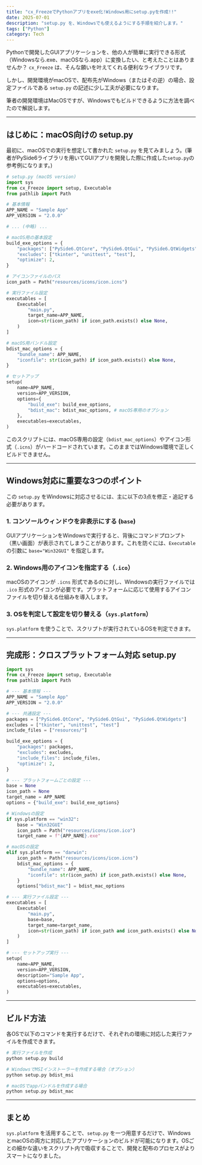 ```yaml
---
title: "cx_FreezeでPythonアプリをexe化!Windows用にsetup.pyを作成!!"
date: 2025-07-01
description: "setup.py を、Windowsでも使えるようにする手順を紹介します。"
tags: ["Python"]
category: Tech
---
```


Pythonで開発したGUIアプリケーションを、他の人が簡単に実行できる形式（Windowsなら.exe、macOSなら.app）に変換したい、と考えたことはありませんか？ `cx_Freeze` は、そんな願いを叶えてくれる便利なライブラリです。

しかし、開発環境がmacOSで、配布先がWindows（またはその逆）の場合、設定ファイルである `setup.py` の記述に少し工夫が必要になります。

筆者の開発環境はMacOSですが、Windowsでもビルドできるように方法を調べたので解説します。

---

## はじめに：macOS向けの setup.py

最初に、macOSでの実行を想定して書かれた `setup.py` を見てみましょう。(筆者がPySide6ライブラリを用いてGUIアプリを開発した際に作成した`setup.py`の参考例になります。)

```python
# setup.py (macOS version)
import sys
from cx_Freeze import setup, Executable
from pathlib import Path

# 基本情報
APP_NAME = "Sample App"
APP_VERSION = "2.0.0"

# ... (中略) ...

# macOS用の基本設定
build_exe_options = {
    "packages": ["PySide6.QtCore", "PySide6.QtGui", "PySide6.QtWidgets"],
    "excludes": ["tkinter", "unittest", "test"],
    "optimize": 2,
}

# アイコンファイルのパス
icon_path = Path("resources/icons/icon.icns")

# 実行ファイル設定
executables = [
    Executable(
        "main.py",
        target_name=APP_NAME,
        icon=str(icon_path) if icon_path.exists() else None,
    )
]

# macOS用バンドル設定
bdist_mac_options = {
    "bundle_name": APP_NAME,
    "iconfile": str(icon_path) if icon_path.exists() else None,
}

# セットアップ
setup(
    name=APP_NAME,
    version=APP_VERSION,
    options={
        "build_exe": build_exe_options,
        "bdist_mac": bdist_mac_options, # macOS専用のオプション
    },
    executables=executables,
)
```

このスクリプトには、macOS専用の設定（`bdist_mac_options`）やアイコン形式（`.icns`）がハードコードされています。このままではWindows環境で正しくビルドできません。

---

## Windows対応に重要な3つのポイント

この `setup.py` をWindowsに対応させるには、主に以下の3点を修正・追記する必要があります。

### 1. コンソールウィンドウを非表示にする (`base`)

GUIアプリケーションをWindowsで実行すると、背後にコマンドプロンプト（黒い画面）が表示されてしまうことがあります。これを防ぐには、`Executable` の引数に `base="Win32GUI"` を指定します。

### 2. Windows用のアイコンを指定する（`.ico`）

macOSのアイコンが `.icns` 形式であるのに対し、Windowsの実行ファイルでは `.ico` 形式のアイコンが必要です。プラットフォームに応じて使用するアイコンファイルを切り替える仕組みを導入します。

### 3. OSを判定して設定を切り替える（`sys.platform`）

`sys.platform` を使うことで、スクリプトが実行されているOSを判定できます。

---

## 完成形：クロスプラットフォーム対応 setup.py

```python
import sys
from cx_Freeze import setup, Executable
from pathlib import Path

# --- 基本情報 ---
APP_NAME = "Sample App"
APP_VERSION = "2.0.0"

# --- 共通設定 ---
packages = ["PySide6.QtCore", "PySide6.QtGui", "PySide6.QtWidgets"]
excludes = ["tkinter", "unittest", "test"]
include_files = ["resources/"]

build_exe_options = {
    "packages": packages,
    "excludes": excludes,
    "include_files": include_files,
    "optimize": 2,
}

# --- プラットフォームごとの設定 ---
base = None
icon_path = None
target_name = APP_NAME
options = {"build_exe": build_exe_options}

# Windowsの設定
if sys.platform == "win32":
    base = "Win32GUI"
    icon_path = Path("resources/icons/icon.ico")
    target_name = f"{APP_NAME}.exe"

# macOSの設定
elif sys.platform == "darwin":
    icon_path = Path("resources/icons/icon.icns")
    bdist_mac_options = {
        "bundle_name": APP_NAME,
        "iconfile": str(icon_path) if icon_path.exists() else None,
    }
    options["bdist_mac"] = bdist_mac_options

# --- 実行ファイル設定 ---
executables = [
    Executable(
        "main.py",
        base=base,
        target_name=target_name,
        icon=str(icon_path) if icon_path and icon_path.exists() else None,
    )
]

# --- セットアップ実行 ---
setup(
    name=APP_NAME,
    version=APP_VERSION,
    description="Sample App",
    options=options,
    executables=executables,
)
```

---

## ビルド方法

各OSで以下のコマンドを実行するだけで、それぞれの環境に対応した実行ファイルを作成できます。

```bash
# 実行ファイルを作成
python setup.py build

# WindowsでMSIインストーラーを作成する場合（オプション）
python setup.py bdist_msi

# macOSでappバンドルを作成する場合
python setup.py bdist_mac
```

---

## まとめ

`sys.platform` を活用することで、`setup.py` を一つ用意するだけで、WindowsとmacOSの両方に対応したアプリケーションのビルドが可能になります。OSごとの細かな違いをスクリプト内で吸収することで、開発と配布のプロセスがよりスマートになりました。
